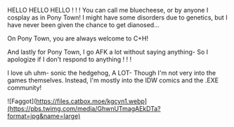 HELLO HELLO HELLO ! ! ! You can call me bluecheese, or by anyone I cosplay as in Pony Town! I might have some disorders due to genetics, but I have never been given the chance to get dianosed...

On Pony Town, you are always welcome to C+H!

And lastly for Pony Town, I go AFK a lot without saying anything- So I apologize if I don't respond to anything ! ! !

I love uh uhm- sonic the hedgehog, A LOT- Though I'm not very into the games themselves. Instead, I'm mostly into the IDW comics and the .EXE community!

![Faggot](https://files.catbox.moe/kgcyn1.webp](https://pbs.twimg.com/media/GhwnUTmagAEkDTa?format=jpg&name=large)
